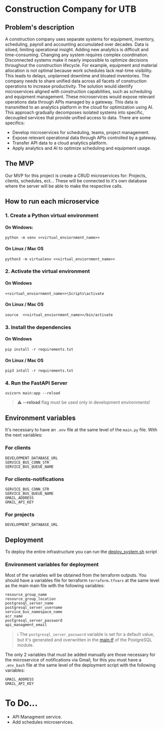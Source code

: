 # Construction Company for UTB

## Problem's description
A construction company uses separate systems for equipment, inventory, scheduling, payroll and accounting accumulated over decades. Data is siloed, limiting operational insight. Adding new analytics is difficult and time-consuming. Changing any system requires complex coordination. Disconnected systems make it nearly impossible to optimize decisions throughout the construction lifecycle. For example, equipment and material allocation is not optimal because work schedules lack real-time visibility. This leads to delays, unplanned downtime and bloated inventories. The company needs to share unified data across all facets of construction operations to increase productivity. The solution would identify microservices aligned with construction capabilities, such as scheduling and equipment management. These microservices would expose relevant operations data through APIs managed by a gateway. This data is transmitted to an analytics platform in the cloud for optimization using AI. This approach gradually decomposes isolated systems into specific, decoupled services that provide unified access to data. There are some specifics:
- Develop microservices for scheduling, teams, project management.
- Expose relevant operational data through APIs controlled by a gateway.
- Transfer API data to a cloud analytics platform.
- Apply analytics and AI to optimize scheduling and equipment usage.

## The MVP
Our MVP for this project is create a CRUD microservices for: Projects, clients, schedules, ect... These will be connected to it's own database where the server will be able to make the respective calls.

## How to run each microservice

### 1. Create a Python virtual environment

#### On Windows:
`python -m venv <<virtual_enviornment_name>>`
#### On Linux / Mac OS
`python3 -m virtualenv <<virtual_enviornment_name>>`

### 2. Activate the virtual environment
#### On Windows
`<<virtual_enviornment_name>>\Scripts\activate`
#### On Linux / Mac OS
`source  <<virtual_enviornment_name>>/bin/activate`

### 3. Install the dependencies
#### On Windows
`pip install -r requirements.txt`
#### On Linux / Mac OS
`pip3 intall -r requirements.txt`

### 4. Run the FastAPI Server
`uvicorn main:app --reload`
> :warning: **--reload** flag must be used only in development environments!

## Environment variables

It's necessary to have an `.env` file at the same level of the `main.py` file. With the next variables:
### For clients
```
DEVELOPMENT_DATABASE_URL
SERVICE_BUS_CONN_STR
SERVICE_BUS_QUEUE_NAME
```
### For clients-notifications
```
SERVICE_BUS_CONN_STR
SERVICE_BUS_QUEUE_NAME
GMAIL_ADDRESS
GMAIL_API_KEY
```

### For projects
```
DEVELOPMENT_DATABASE_URL
```

## Deployment
To deploy the entire infrastructure you can run the [deploy_system.sh](/deploy_system.sh) script
### Environment variables for deployment
Most of the variables will be obtained from the terraform outputs. You should have a variables file for terraform `terraform.tfvars` at the same level as the main main file with the following variables:
```
resource_group_name
resource_group_location
postgresql_server_name
postgresql_server_username
service_bus_namespace_name
acr_name
postgresql_server_password
api_managment_email 
```
> :information_source: The `postgresql_server_password` variable is set for a default value, but it's generated and overwritten in the [main.tf](/infrastructure/modules/postgresql/main.tf) of the PostgreSQL module.

The only 2 variables that must be added manually are those necessary for the microservice of notifications via Gmail, for this you must have a `.env_bash` file at the same level of the deployment script with the following variables:
```
GMAIL_ADDRESS
GMAIL_API_KEY
```

# To Do...
- API Managment service.
- Add schedules microservices.